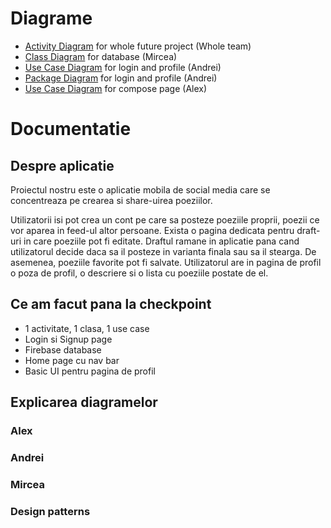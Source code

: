 # Diagrame
- [Activity Diagram](https://github.com/NacuAndrei/Poems_App/blob/main/ActivityDiagram_WholeProject.jpeg) for whole future project (Whole team)
- [Class Diagram](https://github.com/NacuAndrei/Poems_App/blob/main/backend.md) for database (Mircea)
- [Use Case Diagram](https://github.com/NacuAndrei/Poems_App/blob/main/Login%26Profile_UseCase.png) for login and profile (Andrei)
- [Package Diagram](https://github.com/NacuAndrei/Poems_App/blob/main/Login%26Profile_Package.png) for login and profile (Andrei)
- [Use Case Diagram](https://github.com/NacuAndrei/Poems_App/blob/main/Compose%20poem%20use%20case%20diagram.png) for compose page (Alex)

# Documentatie

## Despre aplicatie
Proiectul nostru este o aplicatie mobila de social media care se concentreaza pe crearea si share-uirea poeziilor.

Utilizatorii isi pot crea un cont pe care sa posteze poeziile proprii, poezii ce vor aparea in feed-ul altor persoane. 
Exista o pagina dedicata pentru draft-uri in care poeziile pot fi editate. Draftul ramane in aplicatie pana cand utilizatorul decide daca sa il posteze in varianta finala sau sa il stearga. 
De asemenea, poeziile favorite pot fi salvate. 
Utilizatorul are in pagina de profil o poza de profil, o descriere si o lista cu poeziile postate de el.

## Ce am facut pana la checkpoint

- 1 activitate, 1 clasa, 1 use case
- Login si Signup page
- Firebase database
- Home page cu nav bar
- Basic UI pentru pagina de profil

## Explicarea diagramelor

### Alex

### Andrei

### Mircea

### Design patterns
